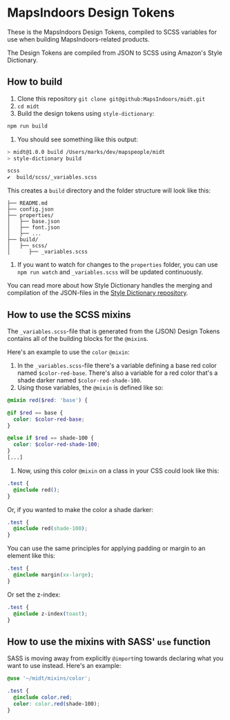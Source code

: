 # MapsIndoors Design Tokens

These is the MapsIndoors Design Tokens, compiled to SCSS variables for use when building MapsIndoors-related products.

The Design Tokens are compiled from JSON to SCSS using Amazon's Style Dictionary.

## How to build

1. Clone this repository `git clone git@github:MapsIndoors/midt.git`
1. `cd midt` 
1. Build the design tokens using `style-dictionary`:
    
  ```bash
  npm run build
  ```

1. You should see something like this output:

  ```bash
  > midt@1.0.0 build /Users/marks/dev/mapspeople/midt
  > style-dictionary build
  
  scss
  ✔︎  build/scss/_variables.scss
  ```

This creates a `build` directory and the folder structure will look like this:
```
├── README.md
├── config.json
├── properties/
│   ├── base.json
│   ├── font.json
│   ├── ...
├── build/
│   ├── scss/
│      ├── _variables.scss
```

1. If you want to watch for changes to the `properties` folder, you can use `npm run watch` and `_variables.scss` will be updated continuously.

You can read more about how Style Dictionary handles the merging and compilation of the JSON-files in the [Style Dictionary repository](https://github.com/amzn/style-dictionary).

## How to use the SCSS mixins

The `_variables.scss`-file that is generated from the (JSON) Design Tokens contains all of the building blocks for the `@mixin`s.

Here's an example to use the `color` `@mixin`:

1. In the `_variables.scss`-file there's a variable defining a base red color named `$color-red-base`. There's also a variable for a red color that's a shade darker named `$color-red-shade-100`.
1. Using those variables, the `@mixin` is defined like so:

  ```scss
  @mixin red($red: 'base') {
  
  @if $red == base {
    color: $color-red-base;
  }
  
  @else if $red == shade-100 {
    color: $color-red-shade-100;
  }
  [...]
  ```
  
1. Now, using this color `@mixin` on a class in your CSS could look like this:

  ```css
  .test { 
    @include red();
  }
  ```
  
  Or, if you wanted to make the color a shade darker:
  
  ```css
  .test {
    @include red(shade-100);
  }
  ```

You can use the same principles for applying padding or margin to an element like this:

```css
.test {
  @include margin(xx-large);
}
```

Or set the z-index:

```css
.test {
  @include z-index(toast);
}
```

## How to use the mixins with SASS' `use` function

SASS is moving away from explicitly `@import`ing towards declaring what you want to use instead. Here's an example:

```scss
@use '~/midt/mixins/color';

.test {
  @include color.red;
  color: color.red(shade-100);
}
